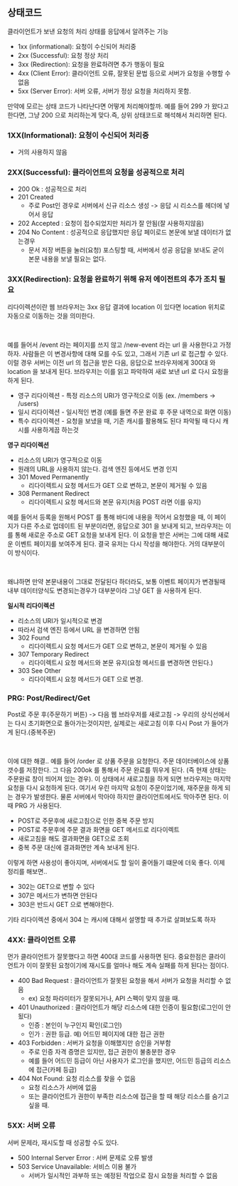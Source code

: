 ## 상태코드

<p>클라이언트가 보낸 요청의 처리 상태를 응답에서 알려주는 기능</p>

- 1xx (informational): 요청이 수신되어 처리중
- 2xx (Successful): 요청 정상 처리
- 3xx (Redirection): 요청을 완료하려면 추가 행동이 필요
- 4xx (Client Error): 클라이언트 오류, 잘못된 문법 등으로 서버가 요청을 수행할 수 없음
- 5xx (Server Error): 서버 오류, 서버가 정상 요청을 처리하지 못함.

<p>만약에 모르는 상태 코드가 나타난다면 어떻게 처리해야할까. 예를 들어 299 가 왔다고 한다면, 그냥 200 으로 처리하는게 맞다.즉, 상위 상태코드로 해석해서 처리하면 된다.</p>

### 1XX(Informational): 요청이 수신되어 처리중

- 거의 사용하지 않음

### 2XX(Successful): 클라이언트의 요청을 성공적으로 처리

- 200 Ok : 성공적으로 처리
- 201 Created
  - 주로 Post인 경우로 서버에서 신규 리소스 생성 -> 응답 시 리소스를 헤더에 넣어서 응답
- 202 Accepted : 요청이 접수되었지만 처리가 잘 안됨(잘 사용하지않음)
- 204 No Content : 성공적으로 응답했지만 응답 페이로드 본문에 보낼 데이터가 없는경우
  - 문서 저장 버튼을 눌러(요청) 포스팅할 때, 서버에서 성공 응답을 보내도 굳이 본문 내용을 보낼 필요는 없다.

### 3XX(Redirection): 요청을 완료하기 위해 유저 에이전트의 추가 조치 필요

<p>리다이렉션이란 웹 브라우저는 3xx 응답 결과에 location 이 있다면 location 위치로 자동으로 이동하는 것을 의미한다.</p><br />

<p>예를 들어서 /event 라는 페이지를 쓰지 않고 /new-event 라는 url 을 사용한다고 가정하자. 사람들은 이 변경사항에 대해 모를 수도 있고, 그래서 기존 url 로 접근할 수 있다. 이럴 경우 서버는 이전 url 의 접근을 받은 다음, 응답으로 브라우저에게 300대 와 location 을 보내게 된다. 브라우저는 이를 읽고 파악하여 새로 보낸 url 로 다시 요청을 하게 된다.</p>

- 영구 리다이렉션 - 특정 리소스의 URI가 영구적으로 이동 (ex. /members -> /users)
- 일시 리다이렉션 - 일시적인 변경 (예를 들면 주문 완료 후 주문 내역으로 화면 이동)
- 특수 리다이렉션 - 요청을 보냈을 때, 기존 캐시를 활용해도 된다 파악될 때 다시 캐시를 사용하게끔 하는것

<strong>영구 리다이렉션</strong>
<br />

- 리소스의 URI가 영구적으로 이동
- 원래의 URL을 사용하지 않는다. 검색 엔진 등에서도 변경 인지
- 301 Moved Permanently
  - 리다이렉트시 요청 메서드가 GET 으로 변하고, 본문이 제거될 수 있음
- 308 Permanent Redirect
  - 리다이렉트시 요청 메서드와 본문 유지(처음 POST 라면 이를 유지)

<p>예를 들어서 등록을 원해서 POST 를 통해 바디에 내용을 적어서 요청했을 때, 이 페이지가 다른 주소로 업데이트 된 부분이라면, 응답으로 301 을 보내게 되고, 브라우저는 이를 통해 새로운 주소로 GET 요청을 보내게 된다. 이 요청을 받은 서버는 그에 대해 새로운 이벤트 페이지를 보여주게 된다. 결국 유저는 다시 작성을 해야한다. 거의 대부분이 이 방식이다.</p><br />

<p>왜냐하면 만약 본문내용이 그대로 전달된다 하더라도, 보통 이벤트 페이지가 변경될때 내부 데이터양식도 변경되는경우가 대부분이라 그냥 GET 을 사용하게 된다.</p>

<strong>일시적 리다이렉션</strong>
<br />

- 리소스의 URI가 일시적으로 변경
- 따라서 검색 엔진 등에서 URL 을 변경하면 안됨
- 302 Found
  - 리다이렉트시 요청 메서드가 GET 으로 변하고, 본문이 제거될 수 있음
- 307 Temporary Redirect
  - 리다이렉트시 요청 메서드와 본문 유지(요청 메서드를 변경하면 안된다.)
- 303 See Other
  - 리다이렉트시 요청 메서드가 GET 으로 변경.

### PRG: Post/Redirect/Get

<p>Post로 주문 후(주문하기 버튼) -> 다음 웹 브라우저를 새로고침 -> 우리의 상식선에서는 다시 초기화면으로 돌아가는것이지만, 실제로는 새로고침 이후 다시 Post 가 들어가게 된다.(중복주문)</p><br />

<p>이에 대한 해결.. 예를 들어 /order 로 상품 주문을 요청한다. 주문 데이터베이스에 상품 갯수를 저장한다. 그 다음 200ok 를 통해서 주문 완료를 뛰우게 된다. (즉 현재 상태는 주문완료 창이 띄어져 있는 경우). 이 상태에서 새로고침을 하게 되면 브라우저는 마지막 요청을 다시 요청하게 된다. 여기서 우린 마지막 요청이 주문이었기에, 재주문을 하게 되는 경우가 발생한다. 물론 서버에서 막아야 하지만 클라이언트에서도 막아주면 된다. 이 때 PRG 가 사용된다.</p>

- POST로 주문후에 새로고침으로 인한 중복 주문 방지
- POST로 주문후에 주문 결과 화면을 GET 메서드로 리다이렉트
- 새로고침을 해도 결과화면을 GET으로 조회
- 중복 주문 대신에 결과화면만 계속 보내게 된다.

<p>이렇게 하면 사용성이 좋아지며, 서버에서도 할 일이 줄어들기 떄문에 더욱 좋다. 이제 정리를 해보면..</p>

- 302는 GET으로 변할 수 있다
- 307은 메서드가 변하면 안된다
- 303은 반드시 GET 으로 변해야한다.

<p>기타 리다이렉션 중에서 304 는 캐시에 대해서 설명할 때 추가로 살펴보도록 하자</p>

### 4XX: 클라이언트 오류

<p>먼가 클라이언트가 잘못했다고 하면 400대 코드를 사용하면 된다. 중요한점은 클라이언트가 이미 잘못된 요청이기에 재시도를 얼마나 해도 계속 실패를 하게 된다는 점이다.</p>

- 400 Bad Request : 클라이언트가 잘못된 요청을 해서 서버가 요청을 처리할 수 없음
  - ex) 요청 파라미터가 잘못되거나, API 스펙이 맞지 않을 때.
- 401 Unauthorized : 클라이언트가 해당 리소스에 대한 인증이 필요함(로그인이 안됬다)
  - 인증 : 본인이 누구인지 확인(로그인)
  - 인가 : 권한 등급. 예) 어드민 페이지에 대한 접근 권한
- 403 Forbidden : 서버가 요청을 이해했지만 승인을 거부함
  - 주로 인증 자격 증명은 있지만, 접근 권한이 불충분한 경우
  - 예를 들어 어드민 등급이 아닌 사용자가 로그인을 했지만, 어드민 등급의 리소스에 접근(카페 등급)
- 404 Not Found: 요청 리소스를 찾을 수 없음
  - 요청 리소스가 서버에 없음
  - 또는 클라이언트가 권한이 부족한 리소스에 접근을 할 때 해당 리소스를 숨기고 싶을 때.

### 5XX: 서버 오류

<p>서버 문제라, 재시도할 때 성공할 수도 있다.</p>

- 500 Internal Server Error : 서버 문제로 오류 발생
- 503 Service Unavailable: 서비스 이용 불가
  - 서버가 일시적인 과부하 또는 예정된 작업으로 잠시 요청을 처리할 수 없음
